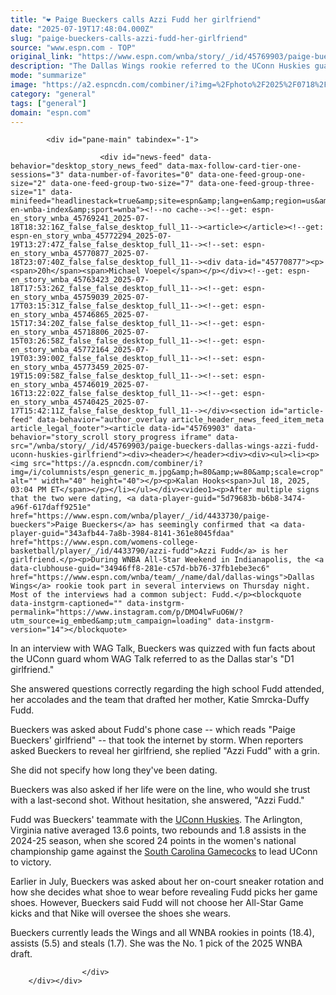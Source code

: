 ```yaml
---
title: "❤️ Paige Bueckers calls Azzi Fudd her girlfriend"
date: "2025-07-19T17:48:04.000Z"
slug: "paige-bueckers-calls-azzi-fudd-her-girlfriend"
source: "www.espn.com - TOP"
original_link: "https://www.espn.com/wnba/story/_/id/45769903/paige-bueckers-dallas-wings-azzi-fudd-uconn-huskies-girlfriend"
description: "The Dallas Wings rookie referred to the UConn Huskies guard as her girlfriend during WNBA All-Star Weekend."
mode: "summarize"
image: "https://a2.espncdn.com/combiner/i?img=%2Fphoto%2F2025%2F0718%2Fr1520671_1296x729_16%2D9.jpg"
category: "general"
tags: ["general"]
domain: "espn.com"
---
```

<div id="readability-page-1" class="page"><div id="global-viewport" data-behavior="global_nav_condensed global_nav_full">
            
<nav id="global-nav-mobile" data-loadtype="server"></nav>

            
			


            <div id="pane-main" tabindex="-1">

                        <div id="news-feed" data-behavior="desktop_story_news_feed" data-max-follow-card-tier-one-sessions="3" data-number-of-favorites="0" data-one-feed-group-one-size="2" data-one-feed-group-two-size="7" data-one-feed-group-three-size="1" data-minifeed="headlinestack=true&amp;site=espn&amp;lang=en&amp;region=us&amp;pubkey=espn-en-wnba-index&amp;sport=wnba"><!--no cache--><!--get: espn-en_story_wnba_45769241_2025-07-18T18:32:16Z_false_false_desktop_full_11--><article></article><!--get: espn-en_story_wnba_45772294_2025-07-19T13:27:47Z_false_false_desktop_full_11--><!--set: espn-en_story_wnba_45770877_2025-07-18T23:07:40Z_false_false_desktop_full_11--><div data-id="45770877"><p><span>20h</span><span>Michael Voepel</span></p></div><!--get: espn-en_story_wnba_45763423_2025-07-18T17:53:26Z_false_false_desktop_full_11--><!--get: espn-en_story_wnba_45759039_2025-07-17T03:15:31Z_false_false_desktop_full_11--><!--get: espn-en_story_wnba_45746865_2025-07-15T17:34:20Z_false_false_desktop_full_11--><!--get: espn-en_story_wnba_45718806_2025-07-15T03:26:58Z_false_false_desktop_full_11--><!--get: espn-en_story_wnba_45772164_2025-07-19T03:39:00Z_false_false_desktop_full_11--><!--set: espn-en_story_wnba_45773459_2025-07-19T15:09:58Z_false_false_desktop_full_11--><!--set: espn-en_story_wnba_45746019_2025-07-16T13:22:02Z_false_false_desktop_full_11--><!--get: espn-en_story_wnba_45740425_2025-07-17T15:42:11Z_false_false_desktop_full_11--></div><section id="article-feed" data-behavior="author_overlay article_header_news_feed_item_meta article_legal_footer"><article data-id="45769903" data-behavior="story_scroll story_progress iframe" data-src="/wnba/story/_/id/45769903/paige-bueckers-dallas-wings-azzi-fudd-uconn-huskies-girlfriend"><div><header></header><div><div><ul><li><p><img src="https://a.espncdn.com/combiner/i?img=/i/columnists/espn_generic_m.jpg&amp;h=80&amp;w=80&amp;scale=crop" alt="" width="40" height="40"></p><p>Kalan Hooks<span>Jul 18, 2025, 03:04 PM ET</span></p></li></ul></div><video1><p>After multiple signs that the two were dating, <a data-player-guid="5d79683b-b6b8-3474-a96f-617daff9251e" href="https://www.espn.com/wnba/player/_/id/4433730/paige-bueckers">Paige Bueckers</a> has seemingly confirmed that <a data-player-guid="343afb44-7a8b-3984-8141-361e8045fdaa" href="https://www.espn.com/womens-college-basketball/player/_/id/4433790/azzi-fudd">Azzi Fudd</a> is her girlfriend.</p><p>During WNBA All-Star Weekend in Indianapolis, the <a data-clubhouse-guid="34946ff8-281e-c57d-bb76-37fb1ebe3ec6" href="https://www.espn.com/wnba/team/_/name/dal/dallas-wings">Dallas Wings</a> rookie took part in several interviews on Thursday night. Most of the interviews had a common subject: Fudd.</p><blockquote data-instgrm-captioned="" data-instgrm-permalink="https://www.instagram.com/p/DMO4lwFuO6W/?utm_source=ig_embed&amp;utm_campaign=loading" data-instgrm-version="14"></blockquote>
<p>In an interview with WAG Talk, Bueckers was quizzed with fun facts about the UConn guard whom WAG Talk referred to as the Dallas star's "D1 girlfriend."</p><p>She answered questions correctly regarding the high school Fudd attended, her accolades and the team that drafted her mother, Katie Smrcka-Duffy Fudd.</p><p>Bueckers was asked about Fudd's phone case -- which reads "Paige Bueckers' girlfriend" -- that took the internet by storm. When reporters asked Bueckers to reveal her girlfriend, she replied "Azzi Fudd" with a grin.</p><p>She did not specify how long they've been dating.</p><p>Bueckers was also asked if her life were on the line, who would she trust with a last-second shot. Without hesitation, she answered, "Azzi Fudd."</p><p>Fudd was Bueckers' teammate with the <a data-clubhouse-guid="179cc0cf-4aff-5dd9-80cb-c4bbf21c5442" href="https://www.espn.com/womens-college-basketball/team/_/id/41/uconn-huskies">UConn Huskies</a>. The Arlington, Virginia native averaged 13.6 points, two rebounds and 1.8 assists in the 2024-25 season, when she scored 24 points in the women's national championship game against the <a data-clubhouse-guid="f136e3f6-bfeb-c813-7b33-9e873ff1eda1" href="https://www.espn.com/womens-college-basketball/team/_/id/2579/south-carolina-gamecocks">South Carolina Gamecocks</a> to lead UConn to victory.</p><p>Earlier in July, Bueckers was asked about her on-court sneaker rotation and how she decides what shoe to wear before revealing Fudd picks her game shoes. However, Bueckers said Fudd will not choose her All-Star Game kicks and that Nike will oversee the shoes she wears.</p><p>Bueckers currently leads the Wings and all WNBA rookies in points (18.4), assists (5.5) and steals (1.7). She was the No. 1 pick of the 2025 WNBA draft.</p>
</video1></div></div></article></section>

                        
                    </div>
        </div></div>